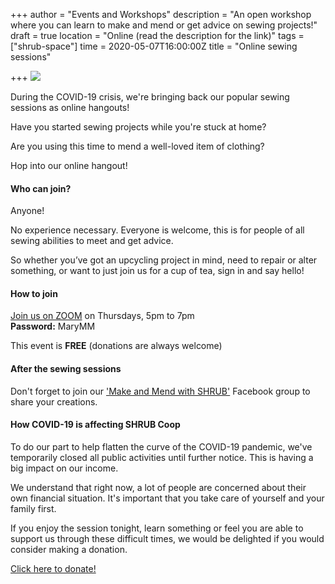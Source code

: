 +++
author = "Events and Workshops"
description = "An open workshop where you can learn to make and mend or get advice on sewing projects!"
draft = true
location = "Online (read the description for the link)"
tags = ["shrub-space"]
time = 2020-05-07T16:00:00Z
title = "Online sewing sessions"

+++
![](https://res.cloudinary.com/shrub-co-op/image/upload/v1587733631/shrubcoop.org/media/sewing_sessions_FB_event_banner_2_t0gofg.png)

During the COVID-19 crisis, we're bringing back our popular sewing sessions as online hangouts!

Have you started sewing projects while you're stuck at home?

Are you using this time to mend a well-loved item of clothing?

Hop into our online hangout!

#### Who can join?

Anyone!

No experience necessary. Everyone is welcome, this is for people of all sewing abilities to meet and get advice.

So whether you’ve got an upcycling project in mind, need to repair or alter something, or want to just join us for a cup of tea, sign in and say hello!

#### How to join

[Join us on ZOOM](https://zoom.us/j/9731735824) on Thursdays, 5pm to 7pm  
**Password:** MaryMM

This event is **FREE** (donations are always welcome)

#### After the sewing sessions

Don't forget to join our ['Make and Mend with SHRUB'](https://www.facebook.com/groups/236741857323915) Facebook group to share your creations.

#### How COVID-19 is affecting SHRUB Coop

To do our part to help flatten the curve of the COVID-19 pandemic, we've temporarily closed all public activities until further notice. This is having a big impact on our income.

We understand that right now, a lot of people are concerned about their own financial situation. It's important that you take care of yourself and your family first.

If you enjoy the session tonight, learn something or feel you are able to support us through these difficult times, we would be delighted if you would consider making a donation.

[Click here to donate!](https://www.paypal.com/cgi-bin/webscr?cmd=_s-xclick&hosted_button_id=SC4STHHVLD56U&source=url)